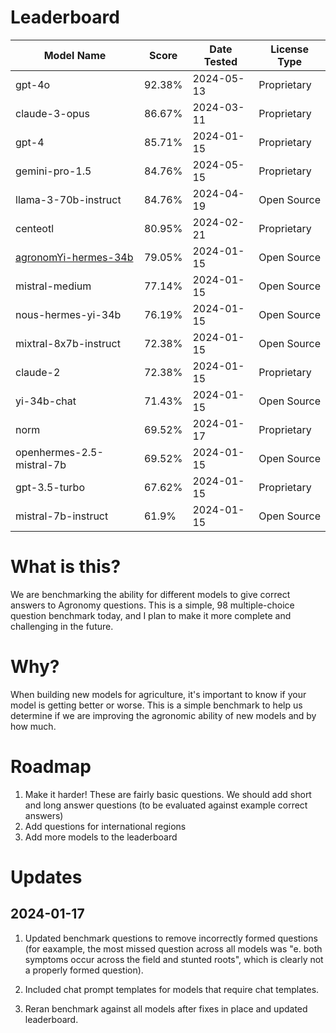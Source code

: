 # Leaderboard

| Model Name | Score | Date Tested | License Type |
|------------|-------|-------------|------|
| gpt-4o | 92.38% | 2024-05-13 | Proprietary |
| claude-3-opus | 86.67% | 2024-03-11 | Proprietary |
| gpt-4 | 85.71% | 2024-01-15 | Proprietary |
| gemini-pro-1.5 | 84.76% | 2024-05-15 | Proprietary |
| llama-3-70b-instruct | 84.76% | 2024-04-19 | Open Source |
| centeotl | 80.95% | 2024-02-21 | Proprietary |
| [agronomYi-hermes-34b](https://huggingface.co/gbstox/agronomYi-hermes-34B) | 79.05% | 2024-01-15 | Open Source |
| mistral-medium | 77.14% | 2024-01-15 | Open Source |
| nous-hermes-yi-34b | 76.19% | 2024-01-15 | Open Source |
| mixtral-8x7b-instruct | 72.38% | 2024-01-15 | Open Source |
| claude-2 | 72.38% | 2024-01-15 | Proprietary |
| yi-34b-chat | 71.43% | 2024-01-15 | Open Source |
| norm | 69.52% | 2024-01-17 | Proprietary |
| openhermes-2.5-mistral-7b | 69.52% | 2024-01-15 | Open Source |
| gpt-3.5-turbo | 67.62% | 2024-01-15 | Proprietary |
| mistral-7b-instruct | 61.9% | 2024-01-15 | Open Source |



# What is this?
We are benchmarking the ability for different models to give correct answers to Agronomy questions. This is a simple, 98 multiple-choice question benchmark today, and I plan to make it more complete and challenging in the future.

# Why?
When building new models for agriculture, it's important to know if your model is getting better or worse. This is a simple benchmark to help us determine if we are improving the agronomic ability of new models and by how much.

# Roadmap
1. Make it harder! These are fairly basic questions. We should add short and long answer questions (to be evaluated against example correct answers)
2. Add questions for international regions
3. Add more models to the leaderboard


# Updates
## 2024-01-17
1. Updated benchmark questions to remove incorrectly formed questions (for eaxample, the most missed question across all models was "e. both symptoms occur across the field and stunted roots", which is clearly not a properly formed question). 

2. Included chat prompt templates for models that require chat templates. 

3. Reran benchmark against all models after fixes in place and updated leaderboard.

